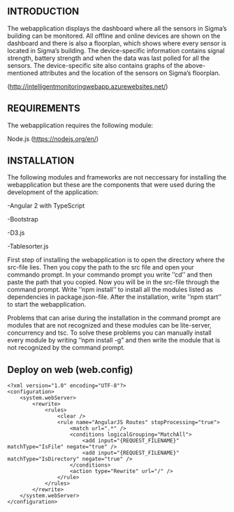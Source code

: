 INTRODUCTION
-----------------------------------------------------------------------------------------------------------------------------------------
The webapplication displays the dashboard where all the sensors in Sigma’s building can be monitored. All offline and online devices are shown on the dashboard and there is also a floorplan, which shows where every sensor is located in Sigma’s building. The device-specific information contains signal strength, battery strength and when the data was last polled for all the sensors. The device-specific site also contains graphs of the above-mentioned attributes and the location of the sensors on Sigma’s floorplan.

(http://intelligentmonitoringwebapp.azurewebsites.net/)


REQUIREMENTS
------------------------------------------------------------------------------------------------------------------------------------------
The webapplication requires the following module:

Node.js (https://nodejs.org/en/)


INSTALLATION
------------------------------------------------------------------------------------------------------------------------------------------
The following modules and frameworks are not neccessary for installing the webapplication but these are the components that were used during the development of the application:

-Angular 2 with TypeScript

-Bootstrap

-D3.js

-Tablesorter.js

First step of installing the webapplication is to open the directory where the src-file lies. Then you copy the path to the src file and open your commando prompt. In your commando prompt you write ’’cd’’ and then paste the path that you copied. Now you will be in the src-file through the command prompt. Write ’’npm install’’ to install all the modules listed as dependencies in package.json-file. After the installation, write ’’npm start’’ to start the webapplication. 

Problems that can arise during the installation in the command prompt are modules that are not recognized and these modules can be lite-server, concurrency and tsc. To solve these problems you can manually install every module by writing ’’npm install -g” and then write the module that is not recognized by the command prompt.

Deploy on web (web.config)
------------------------------------------------------------------------------------------------------------------------------------------
```
<?xml version="1.0" encoding="UTF-8"?>
<configuration>
    <system.webServer>
        <rewrite>
            <rules>
                <clear />
                <rule name="AngularJS Routes" stopProcessing="true">
                    <match url=".*" />
                    <conditions logicalGrouping="MatchAll">
                        <add input="{REQUEST_FILENAME}" matchType="IsFile" negate="true" />
                        <add input="{REQUEST_FILENAME}" matchType="IsDirectory" negate="true" />
                    </conditions>
                    <action type="Rewrite" url="/" />
                </rule>
            </rules>
        </rewrite>
    </system.webServer>
</configuration>
```
